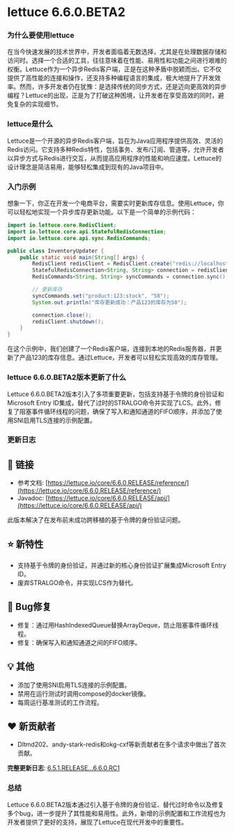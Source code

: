 # lettuce 6.6.0.BETA2
### 为什么要使用lettuce

在当今快速发展的技术世界中，开发者面临着无数选择，尤其是在处理数据存储和访问时。选择一个合适的工具，往往意味着在性能、易用性和功能之间进行艰难的权衡。Lettuce作为一个异步Redis客户端，正是在这种矛盾中脱颖而出。它不仅提供了高性能的连接和操作，还支持多种编程语言的集成，极大地提升了开发效率。然而，许多开发者仍在犹豫：是选择传统的同步方式，还是迈向更高效的异步编程？Lettuce的出现，正是为了打破这种困境，让开发者在享受高效的同时，避免复杂的实现细节。

### lettuce是什么

Lettuce是一个开源的异步Redis客户端，旨在为Java应用程序提供高效、灵活的Redis访问。它支持多种Redis特性，包括事务、发布/订阅、管道等，允许开发者以异步方式与Redis进行交互，从而提高应用程序的性能和响应速度。Lettuce的设计理念是简洁易用，能够轻松集成到现有的Java项目中。

### 入门示例

想象一下，你正在开发一个电商平台，需要实时更新库存信息。使用Lettuce，你可以轻松地实现一个异步库存更新功能。以下是一个简单的示例代码：

```java
import io.lettuce.core.RedisClient;
import io.lettuce.core.api.StatefulRedisConnection;
import io.lettuce.core.api.sync.RedisCommands;

public class InventoryUpdater {
    public static void main(String[] args) {
        RedisClient redisClient = RedisClient.create("redis://localhost:6379");
        StatefulRedisConnection<String, String> connection = redisClient.connect();
        RedisCommands<String, String> syncCommands = connection.sync();

        // 更新库存
        syncCommands.set("product:123:stock", "50");
        System.out.println("库存更新成功：产品123的库存为50");

        connection.close();
        redisClient.shutdown();
    }
}
```

在这个示例中，我们创建了一个Redis客户端，连接到本地的Redis服务器，并更新了产品123的库存信息。通过Lettuce，开发者可以轻松实现高效的库存管理。

### lettuce 6.6.0.BETA2版本更新了什么

Lettuce 6.6.0.BETA2版本引入了多项重要更新，包括支持基于令牌的身份验证和Microsoft Entry ID集成，替代了过时的STRALGO命令并实现了LCS。此外，修复了阻塞事件循环线程的问题，确保了写入和通知通道的FIFO顺序，并添加了使用SNI启用TLS连接的示例配置。

### 更新日志

## 📗 链接
- 参考文档: [https://lettuce.io/core/6.6.0.RELEASE/reference/](https://lettuce.io/core/6.6.0.RELEASE/reference/)
- Javadoc: [https://lettuce.io/core/6.6.0.RELEASE/api/](https://lettuce.io/core/6.6.0.RELEASE/api/)

此版本解决了在发布前未成功跨移植的基于令牌的身份验证问题。

## ⭐ 新特性
- 支持基于令牌的身份验证，并通过新的核心身份验证扩展集成Microsoft Entry ID。
- 废弃STRALGO命令，并实现LCS作为替代。

## 🐞 Bug修复
- 修复：通过用HashIndexedQueue替换ArrayDeque，防止阻塞事件循环线程。
- 修复：确保写入和通知通道之间的FIFO顺序。

## 💡 其他
- 添加了使用SNI启用TLS连接的示例配置。
- 禁用在运行测试时调用compose的docker镜像。
- 每周运行基准测试的工作流程。

## ❤️ 新贡献者
- Dltmd202、andy-stark-redis和okg-cxf等新贡献者在多个请求中做出了首次贡献。

**完整更新日志**: [6.5.1.RELEASE...6.6.0.RC1](https://github.com/redis/lettuce/compare/6.5.1.RELEASE...6.6.0.RC1)

### 总结

Lettuce 6.6.0.BETA2版本通过引入基于令牌的身份验证、替代过时命令以及修复多个bug，进一步提升了其性能和易用性。此外，新增的示例配置和工作流程也为开发者提供了更好的支持，展现了Lettuce在现代开发中的重要性。